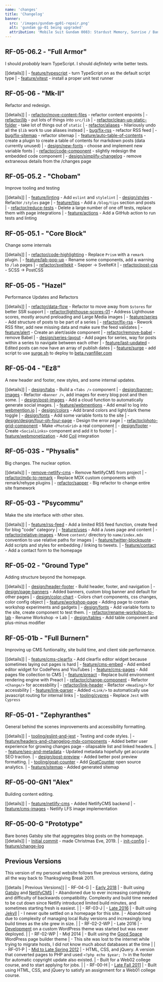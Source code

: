 ```yaml
---
name: 'changes'
title: 'Changelog'
banner:
  src: '/images/gundam-gp01-repair.png'
  alt: 'gundam gp-01 being upgraded'
  attribution: 'Mobile Suit Gundam 0083: Stardust Memory, Sunrise / Bandai'
---
```


## RF-05-06.2 - "Full Armor"

I should _probably_ learn TypeScript. I should _definitely_ write better tests.

[[details]]
| - [feature/typescript](https://github.com/ryanfiller/portfolio-svelte/pull/64) - turn TypeScript on as the default script type
| - [feature/vitest](https://github.com/ryanfiller/portfolio-svelte/pull/70) - install a proper unit test runner

## RF-05-06 - "Mk-II"

Refactor and redesign.

[[details]]
| - [refactor/move-content-files](https://github.com/ryanfiller/portfolio-svelte/pull/55) - refactor content enpoints
| - [refactor/lib](https://github.com/ryanfiller/portfolio-svelte/pull/57) - put lots of things into `src/lib`
| - [refactor/clean-up-static-folder](https://github.com/ryanfiller/portfolio-svelte/pull/58) - take lot of things out of `static`
| - [refactor/aliases](https://github.com/ryanfiller/portfolio-svelte/pull/59) - hilariously undo all the `$lib` work to use aliases instead
| - [bug/fix-rss](https://github.com/ryanfiller/portfolio-svelte/pull/60) - refactor RSS feed
| - [bug/fix-sitemap](https://github.com/ryanfiller/portfolio-svelte/pull/61) - refactor sitemap
| - [feature/auto-table-of-contents](https://github.com/ryanfiller/portfolio-svelte/pull/62) - create a plugin to create a table of contents for markdown posts (data currently unused)
| - [design/new-fonts](https://github.com/ryanfiller/portfolio-svelte/pull/66) - choose and implement new variable fonts
| - [refactor/code-component](https://github.com/ryanfiller/portfolio-svelte/pull/67) - slightly redesign the embedded code component
| - [design/simplify-changelog](https://github.com/ryanfiller/portfolio-svelte/pull/74) - remove extraneous details from the /changes page

## RF-05-05.2 - "Chobam"

Improve tooling and testing

[[details]]
| - [feature/linting](https://github.com/ryanfiller/portfolio-svelte/pull/45) - Add `eslint` and `stylelint`
| - [design/styles](https://github.com/ryanfiller/portfolio-svelte/pull/46) - Refactor `/styles` page
| - [feature/tips](https://github.com/ryanfiller/portfolio-svelte/pull/49) - Add a `/blog/tips` section and posts
| - [refactor/reduce-tests](https://github.com/ryanfiller/portfolio-svelte/pull/50) - Delete a large number of one off tests, replace them with page integrations
| - [feature/actions](https://github.com/ryanfiller/portfolio-svelte/pull/53) - Add a GitHub action to run tests and linting

## RF-05-05.1 - "Core Block"

Change some internals

[[details]]
| - [refactor/code-highlighting](https://github.com/ryanfiller/portfolio-svelte/pull/36) - Replace `Prism` with a `remark` plugin.
| - [feature/lab-pop-up](https://github.com/ryanfiller/portfolio-svelte/pull/40) - Rename some components, add a warning to `/lab` pages
| - [refactor/sveltekit](https://github.com/ryanfiller/portfolio-svelte/pull/41) - Sapper -> SvelteKit
| - [refactor/post-css](https://github.com/ryanfiller/portfolio-svelte/pull/43) - SCSS -> PostCSS

## RF-05-05 - "Hazel"

Performance Updates and Refactors

[[details]]
| - [refactor/data-flow](https://github.com/ryanfiller/portfolio-svelte/pull/18) - Refactor to move away from `$stores` for better SSR support
| - [refactor/lighthouse-scores-01](https://github.com/ryanfiller/portfolio-svelte/pull/21) - Address Lighthouse scores, mostly around preloading and Large Media images
| - [feature/series](https://github.com/ryanfiller/portfolio-svelte/pull/22) - Add structure of posts to be part of a series
| - [refactor/fix-rss](https://github.com/ryanfiller/portfolio-svelte/pull/24) - Rework RSS filter, add new missing data and make sure the feed validates
| - [feature/alert](https://github.com/ryanfiller/portfolio-svelte/pull/25) - Create an alert/aside component
| - [refactor/remove-babel](https://github.com/ryanfiller/portfolio-svelte/pull/29) - remove Babel
| - [design/series-layout](https://github.com/ryanfiller/portfolio-svelte/pull/23) - Add pages for series, way for posts within a series to navigate between each other
| - [feature/last-updated](https://github.com/ryanfiller/portfolio-svelte/pull/32) - Edited posts can now have an array of publish dates
| - [feature/surge](https://github.com/ryanfiller/portfolio-svelte/pull/33) - add script to use [surge.sh](https://surge.sh/) to deploy to [beta.ryanfiller.com](http://beta.ryanfiller.com/)

## RF-05-04 - "Ez8"

A new header and footer, new styles, and some internal updates.

[[details]]
| - [design/tabs](https://github.com/ryanfiller/portfolio-svelte/pull/2) - Build a `<Tabs />` component
| - [design/banner-images](https://github.com/ryanfiller/portfolio-svelte/pull/6) - Refactor `<Banner />`, add images for every blog post and then some.
| - [design/post-images](https://github.com/ryanfiller/portfolio-svelte/pull/7) - Add a cloud function to automatically generate social images.
| - [feature/webmentions](https://github.com/ryanfiller/portfolio-svelte/pull/10) - Add email to log into [webmention.io](https://webmention.io/)
| - [design/colors](https://github.com/ryanfiller/portfolio-svelte/pull/11) - Add brand colors and light/dark theme toggle
| - [design/fonts](https://github.com/ryanfiller/portfolio-svelte/pull/12) - Add some variable fonts to the site
| - [design/design/four-oh-four-page](https://github.com/ryanfiller/portfolio-svelte/pull/13) - Design the error page
| - [refactor/photo-grid-component](https://github.com/ryanfiller/portfolio-svelte/pull/15) - Make `<PhotoGrid>` a real component
| - [design/footer](https://github.com/ryanfiller/portfolio-svelte/pull/16) - Create `<SocialLinks>` component and add it to footer
| - [feature/webmonetization](https://github.com/ryanfiller/portfolio-svelte/pull/17) - Add [Coil](https://coil.com/) integration

## RF-05-03S - "Physalis"

Big changes. The nuclear option.

[[details]]
| - [remove-netlify-cms](https://github.com/ryanfiller/portfolio-gatsby-v2/pull/96) - Remove NetlifyCMS from project
| - [refactor/mdx-to-remark](https://github.com/ryanfiller/portfolio-gatsby-v2/pull/97) - Replace MDX custom components with remark/rehype plugins
| - [refactor/sapper](https://github.com/ryanfiller/portfolio-svelte/pull/1) - Big refactor to change entire site framework

## RF-05-03 - "Psycommu"

Make the site interface with other sites.

[[details]]
| - [feature/rss-feed](https://github.com/ryanfiller/portfolio-gatsby-v2/pull/66) - Add a limited RSS feed function, create feed for blog "code" category
| - [feature/uses](https://github.com/ryanfiller/portfolio-gatsby-v2/pull/73) - Add a /uses page and content
| - [refactor/relative-images](https://github.com/ryanfiller/portfolio-gatsby-v2/pull/74) - Move `content/` directory to `name/index.mdx` convention to use relative paths for images
| - [feature/twitter-blockquote](https://github.com/ryanfiller/portfolio-gatsby-v2/pull/83) - Add scripts and styles for embedding / linking to tweets.
| - [feature/contact](https://github.com/ryanfiller/portfolio-gatsby-v2/pull/86) - Add a contact form to the homepage

## RF-05-02 - "Ground Type"

Adding structure beyond the homepage.

[[details]]
| - [design/header-footer](https://github.com/ryanfiller/portfolio-gatsby-v2/pull/53) - Build header, footer, and navigation
| - [design/page-banners](https://github.com/ryanfiller/portfolio-gatsby-v2/pull/54) - Added banners, custom blog banner and default for other pages
| - [design/color-chart](https://github.com/ryanfiller/portfolio-gatsby-v2/pull/58) - Colors chart components, css changes, color config object
| - [feature/workshop-page](https://github.com/ryanfiller/portfolio-gatsby-v2/pull/62) - Adding page to contain workshop experiments and gadgets
| - [design/fonts](https://github.com/ryanfiller/portfolio-gatsby-v2/pull/63) - Add variable fonts to the site, create component to test them.
| - [refactor/rename-workshop-to-lab](https://github.com/ryanfiller/portfolio-gatsby-v2/pull/64) - Rename Workshop -> Lab
| - [design/tables](https://github.com/ryanfiller/portfolio-gatsby-v2/pull/65) - Add table component and plus-minus modifier

## RF-05-01b - "Full Burnern"

Improving up CMS funtionality, site build time, and client side performance.

[[details]]
| - [feature/cms-clearfix](https://github.com/ryanfiller/portfolio-gatsby-v2/pull/40) - Add clearfix editor widget because sometimes laying out pages is hard
| - [feature/cms-embed](https://github.com/ryanfiller/portfolio-gatsby-v2/pull/47) - Add embed editor widget for CodePens and YouTubes
| - [feature/cms-pages](https://github.com/ryanfiller/portfolio-gatsby-v2/pull/42) - Add pages file collection to CMS
| - [feature/preact](https://github.com/ryanfiller/portfolio-gatsby-v2/pull/44) - Replace build environment rendering engine with Preact
| - [refactor/change-component](https://github.com/ryanfiller/portfolio-gatsby-v2/pull/46) - Refactor `<Change/>` for accessbility
| - [refactor/link-header](https://github.com/ryanfiller/portfolio-gatsby-v2/pull/48) - Refactor `<Heading/>` for accessbility
| - [feature/link-parser](https://github.com/ryanfiller/portfolio-gatsby-v2/pull/49) - Added `<Link/>` to automatically use javascript routing for internal links
| - [tooling/cypres](https://github.com/ryanfiller/portfolio-gatsby-v2/pull/50) - Replace `Jest` with `Cypress`
  

## RF-05-01 - "Zephyranthes"

General behind the scenes improvements and accessibility formatting.

[[details]]
| - [tooling/eslint-and-jest](https://github.com/ryanfiller/portfolio-gatsby-v2/pull/31) - Testing and code styles.
| - [feature/headers-and-changelog-mdx-components](https://github.com/ryanfiller/portfolio-gatsby-v2/pull/32) - Added better user experience for growing changes page - ollapsable list and linked headers.
| - [feature/seo-and-metadata](https://github.com/ryanfiller/portfolio-gatsby-v2/pull/34) - Updated metadata hopefully get accurate SEO traction.
| - [design/post-preview](https://github.com/ryanfiller/portfolio-gatsby-v2/pull/35) - Added better post preview formatting.
| - [tooling/goat-counter](https://github.com/ryanfiller/portfolio-gatsby-v2/pull/37) - Add [GoatCounter](https://www.goatcounter.com/) open source analytics.
| - [feature/sitemap](https://github.com/ryanfiller/portfolio-gatsby-v2/pull/39) - Added generated sitemap

## RF-05-00-GN1 "Alex"

Building content editing.

[[details]]
| - [feature/netlify-cms](https://github.com/ryanfiller/portfolio-gatsby-v2/pull/21) - Added NetlifyCMS backend
| - [feature/cms-images](https://github.com/ryanfiller/portfolio-gatsby-v2/pull/24) - Netlify LFS image implementation

## RF-05-00-G "Prototype"
  
Bare bones Gatsby site that aggregates blog posts on the homepage.
[[details]]
| - [Initial commit](https://github.com/ryanfiller/portfolio-gatsby-v2/commit/b56638550881dc0d4dd0e0856ec3ff362309ea78) - made Christmas Eve, 2019.
| - [init-config](https://github.com/ryanfiller/portfolio-gatsby-v2/pull/1)
| - [feature/change-log](https://github.com/ryanfiller/portfolio-gatsby-v2/pull/2)

## Previous Versions

This version of my personal website follows five previous versions, dating all the way back to Thanksgiving Break 2011.

[[details | Previous Versions]]
| - RF-04-G
|   - [Early 2018](http://2018.ryanfiller.com/)
|   - Built using [Gatsby](https://www.gatsbyjs.org/) and [NetlifyCMS](https://www.netlifycms.org/)
|   - Abandoned due to ever increasing complexity and difficulty of backwards compatibility. Complexity and build time needed to be cut down since Netlify introduced limited build minutes, and sometimes starting fresh is easiest.
|
| - RF-03-J
|   - [Late 2016](http://2016.ryanfiller.com/)
|   - Built using [Jekyll](https://jekyllrb.com/)
|   - I never quite settled on a homepage for this site.
|   - Abandoned due to complexity of managing local Ruby versions and increasingly long build times as the site grew in size.
|
| - RF-02-2-WP
|   - Late 2016
|   - [Development](https://github.com/ryanfiller/wordpress-portfolio) on a custom WordPress theme was started but was never deployed.
|
| - RF-02-WP
|   - Mid 2014
|   - Built using the [Good Space](https://themeforest.net/item/good-space-responsive-minimal-wp-theme/2278615) WordPress page builder theme
|   - This site was lost to the internet while trying to migrate hosts, I did not know much about databases at the time
|
| - RF-01-P
|   - [Mid to Late Spring 2012](http://2012.ryanfiller.com/)
|   - HTML, CSS, and jQuery. A version that converted pages to PHP and used `<?php echo $year; ?>` in the footer for automatic copyright update also existed.
|   - Built for a Web02 college course, and to start applying for jobs.
|
| - RF-00-H
|   - [Late Fall 2011](http://2011.ryanfiller.com/)
|   - Built using HTML, CSS, and jQuery to satisfy an assignment for a Web01 college course.
